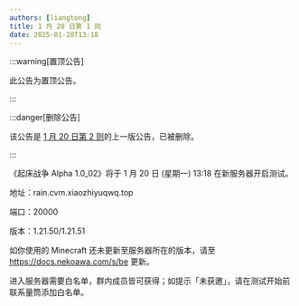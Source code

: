 ```yaml
---
authors: [liangtong]
title: 1 月 20 日第 1 则
date: 2025-01-20T13:18
---
```


:::warning[置顶公告]

此公告为置顶公告。

:::

:::danger[删除公告]

该公告是 [1 月 20 日第 2 则](./012002)的上一版公告，已被删除。

:::

《起床战争 Alpha 1.0_02》将于 1 月 20 日 (星期一) 13:18 在新服务器开启测试。

地址：rain.cvm.xiaozhiyuqwq.top

端口：20000

版本：1.21.50/1.21.51

如你使用的 Minecraft 还未更新至服务器所在的版本，请至 https://docs.nekoawa.com/s/be 更新。

进入服务器需要白名单，群内成员皆可获得；如提示「未获邀」，请在测试开始前联系量筒添加白名单。
